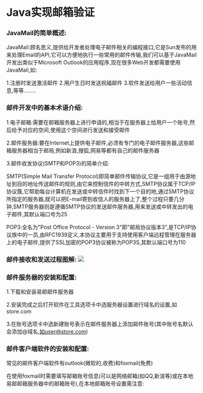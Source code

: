 Java实现邮箱验证
================

### JavaMail的简单概述:

JavaMail:顾名思义,提供给开发者处理电子邮件相关的编程接口,它是Sun发布的用来处理Email的API,它可以方便地执行一些常用的邮件传输,我们可以基于JavaMail开发出类似于Microsoft Outlook的应用程序,现在很多Web开发都需要使用JavaMail,如:

1.注册时发送激活邮件
2.用户生日时发送祝福邮件
3.软件发送给用户一些活动信息,等等........

### 邮件开发中的基本术语介绍:

1.电子邮箱:需要在邮箱服务器上进行申请的,相当于在服务器上给用户一个账号,然后给予对应的空间,使用这个空间进行发送和接受邮件

2.邮件服务器:要在Internet上提供电子邮件,必须有专门的电子邮件服务器,这些邮箱服务器相当于邮局,例如新浪,搜狐,网易等都有自己的邮件服务器

3.邮件收发协议(SMTP和POP3)的简单介绍:

SMTP(Simple Mail Transfer Protocol)即简单邮件传输协议,它是一组用于由源地址到目的地址传送邮件的规则,由它来控制信件的中转方式,SMTP协议属于TCP/IP协议簇,它帮助每台计算机在发送或中转信件时找到下一个目的地,通过SMTP协议所指定的服务器,就可以把E-mail寄到收信人的服务器上了,整个过程只要几分钟,SMTP服务器则是遵循SMTP协议的发送邮件服务器,用来发送或中转发出的电子邮件,其默认端口号为25

POP3:全名为"Post Office Protocol - Version 3"即"邮局协议版本3",是TCP/IP协议族中的一员,由RFC1939定义,本协议主要用于支持使用客户端远程管理在服务器上的电子邮件,提供了SSL加密的POP3协议被称为POP3S,其默认端口号为110

### 邮件接收和发送过程图解: ![](https://github.com/AlbertRui/JavaMail/tree/master/WebRoot/images/mail.png)

### 邮件服务器的安装和配置:

1.下载和安装易邮邮件服务器

2.安装完成之后打开软件在工具选项卡中选服务器设置进行域名的设置,如store.com

3.在账号选项卡中选新建账号表示在邮件服务器上添加邮件账号(其中账号名默认会添加@域名,如user@store.com)

### 邮件客户端软件的安装和配置:

常见的邮件客户端软件有outlook(微软的,收费)和foxmail(免费)

在使用foxmail时需要填写邮箱账号信息(可以是网络邮箱(如QQ,新浪等)或在本地易邮邮箱服务器中的邮箱账号),在本地邮箱账号设置需注意:

